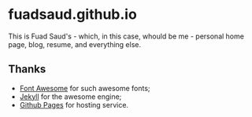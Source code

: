 fuadsaud.github.io
===================

This is Fuad Saud's - which, in this case, whould be me - personal home page,
blog, resume, and everything else.

## Thanks

* [Font Awesome](http://fontawesome.io) for such awesome fonts;
* [Jekyll](//jekyllrb.com) for the awesome engine;
* [Github Pages](//pages.github.com) for hosting service.
